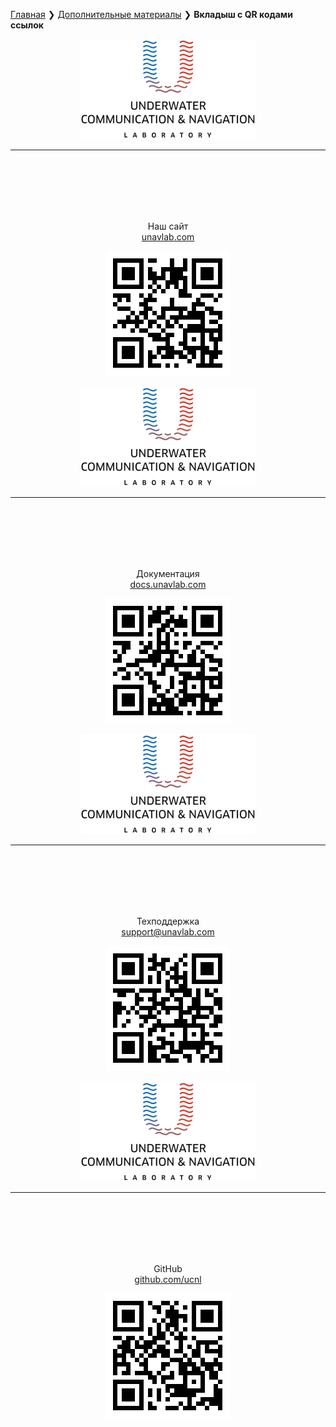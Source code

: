 [Главная](/README_RU) ❯ [Дополнительные материалы](/misc_ru) ❯ **Вкладыш с QR кодами ссылок**

<div style="page-break-after: always;"></div>
<p align="center"><img src="/documentation/sm_logo.png"/></p>

_______  

<br/>
<br/>
<br/>
<br/>
<br/>
<p align="center">Наш сайт <br/> <a href="https://www.unavlab.com/">unavlab.com</a></p>
<p align="center"><img src="/documentation/unavlab_web_qr.png" /></p>


<div style="page-break-after: always;"></div>
<p align="center"><img src="/documentation/sm_logo.png"/></p>

_______  

<br/>
<br/>
<br/>
<br/>
<br/>
<p align="center">Документация <br/> <a href="https://www.docs.unavlab.com/">docs.unavlab.com</a></p>
<p align="center"><img src="/documentation/docs_unavlab_web_qr.png" /></p>


<div style="page-break-after: always;"></div>
<p align="center"><img src="/documentation/sm_logo.png"/></p>

_______  

<br/>
<br/>
<br/>
<br/>
<br/>
<p align="center">Техподдержка <br/> <a href="mailto:support@unavlab.com">support@unavlab.com</a></p>
<p align="center"><img src="/documentation/unavlab_support_email_qr.png" /></p>


<div style="page-break-after: always;"></div>
<p align="center"><img src="/documentation/sm_logo.png"/></p>

_______  

<br/>
<br/>
<br/>
<br/>
<br/>
<p align="center">GitHub <br/> <a href="https://www.github.com/ucnl">github.com/ucnl</a></p>
<p align="center"><img src="/documentation/unavlab_github_qr.png" /></p>

<div style="page-break-after: always;"></div>
